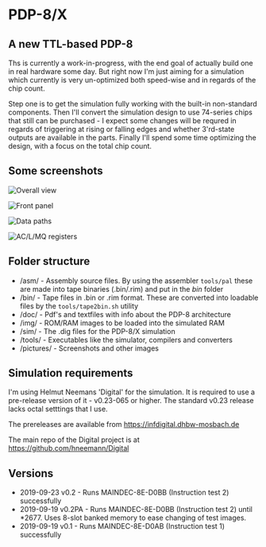 # PDP-8/X

## A new TTL-based PDP-8

Ths is currently a work-in-progress, with the end goal of actually build one in real hardware some day. But right now I'm just aiming for a simulation which currently is very un-optimized both speed-wise and in regards of the chip count.

Step one is to get the simulation fully working with the built-in non-standard components.  Then I'll convert the simulation design to use 74-series chips that still can be purchased - I expect some changes will be requred in regards of triggering at rising or falling edges and whether 3'rd-state outputs are available in the parts. Finally I'll spend some time optimizing the design, with a focus on the total chip count.

## Some screenshots
![Overall view](https://raw.githubusercontent.com/SmallRoomLabs/PDP8-X/master/pictures/Sim-Overall-v0.2.png)

![Front panel](https://raw.githubusercontent.com/SmallRoomLabs/PDP8-X/master/pictures/Sim-ControlPanel-v0.2.png)

![Data paths](https://raw.githubusercontent.com/SmallRoomLabs/PDP8-X/master/pictures/Sim-DataPaths-v0.2.png)

![AC/L/MQ registers](https://raw.githubusercontent.com/SmallRoomLabs/PDP8-X/master/pictures/Sim-AC_L_MQ-v0.2.png)



## Folder structure
- /asm/ - Assembly source files. By using the assembler `tools/pal` these are made into tape binaries (.bin/.rim) and put in the *bin* folder
- /bin/ - Tape files in .bin or .rim format. These are converted into loadable files by the `tools/tape2bin.sh` utility
- /doc/ - Pdf's and textfiles with info about the PDP-8 architecture
- /img/ - ROM/RAM images to be loaded into the simulated RAM
- /sim/ - The .dig files for the PDP-8/X simulation 
- /tools/ - Executables like the simulator, compilers and converters
- /pictures/ - Screenshots and other images

## Simulation requirements
I'm using Helmut Neemans 'Digital' for the simulation. It is required to use a pre-release version of it - v0.23-065 or higher. The standard v0.23 release lacks octal setttings that I use.

The prereleases are available from https://infdigital.dhbw-mosbach.de

The main repo of the Digital project is at https://github.com/hneemann/Digital

## Versions
- 2019-09-23 v0.2 - Runs MAINDEC-8E-D0BB (Instruction test 2) successfully
- 2019-09-19 v0.2PA - Runs MAINDEC-8E-D0BB (Instruction test 2) until *2677. Uses 8-slot banked memory to ease changing of test images.
- 2019-09-19 v0.1 - Runs MAINDEC-8E-D0AB (Instruction test 1) successfully

 
